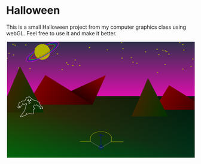 # Halloween

This is a small Halloween project from my computer graphics class using webGL.
Feel free to use it and make it better.

![Halloween Image 4](https://github.com/vss2h/Halloween/blob/master/halloween.PNG)
